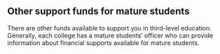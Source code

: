 ##  Other support funds for mature students

There are other funds available to support you in third-level education.
Generally, each college has a mature students’ officer who can provide
information about financial supports available for mature students.
